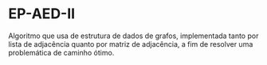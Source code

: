 # EP-AED-II
Algoritmo que usa de estrutura de dados de grafos, implementada tanto por lista de adjacência quanto por matriz de adjacência, a fim de resolver uma problemática de caminho ótimo.
